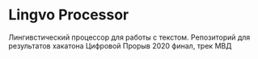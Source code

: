 # Lingvo Processor
Лингивстический процессор для работы с текстом.
Репозиторий для результатов хакатона Цифровой Прорыв 2020 финал, трек МВД 
